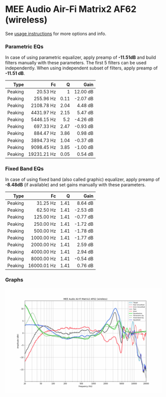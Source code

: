 # MEE Audio Air-Fi Matrix2 AF62 (wireless)
See [usage instructions](https://github.com/jaakkopasanen/AutoEq#usage) for more options and info.

### Parametric EQs
In case of using parametric equalizer, apply preamp of **-11.51dB** and build filters manually
with these parameters. The first 5 filters can be used independently.
When using independent subset of filters, apply preamp of **-11.51 dB**.

| Type    | Fc          |    Q | Gain     |
|--------:|------------:|-----:|---------:|
| Peaking | 20.53 Hz    | 1    | 12.00 dB |
| Peaking | 255.96 Hz   | 0.11 | -2.07 dB |
| Peaking | 2108.78 Hz  | 2.04 | 4.48 dB  |
| Peaking | 4431.97 Hz  | 2.15 | 5.47 dB  |
| Peaking | 5446.15 Hz  | 5.2  | -4.26 dB |
| Peaking | 697.33 Hz   | 2.47 | -0.93 dB |
| Peaking | 884.47 Hz   | 3.86 | 0.98 dB  |
| Peaking | 3894.73 Hz  | 1.04 | -0.37 dB |
| Peaking | 9098.45 Hz  | 3.85 | -1.00 dB |
| Peaking | 19231.21 Hz | 0.05 | 0.54 dB  |

### Fixed Band EQs
In case of using fixed band (also called graphic) equalizer, apply preamp of **-8.48dB**
(if available) and set gains manually with these parameters.

| Type    | Fc          |    Q | Gain     |
|--------:|------------:|-----:|---------:|
| Peaking | 31.25 Hz    | 1.41 | 8.64 dB  |
| Peaking | 62.50 Hz    | 1.41 | -2.53 dB |
| Peaking | 125.00 Hz   | 1.41 | -0.77 dB |
| Peaking | 250.00 Hz   | 1.41 | -1.72 dB |
| Peaking | 500.00 Hz   | 1.41 | -1.78 dB |
| Peaking | 1000.00 Hz  | 1.41 | -1.77 dB |
| Peaking | 2000.00 Hz  | 1.41 | 2.59 dB  |
| Peaking | 4000.00 Hz  | 1.41 | 2.94 dB  |
| Peaking | 8000.00 Hz  | 1.41 | -0.54 dB |
| Peaking | 16000.01 Hz | 1.41 | 0.76 dB  |

### Graphs
![](./MEE%20Audio%20Air-Fi%20Matrix2%20AF62%20(wireless).png)